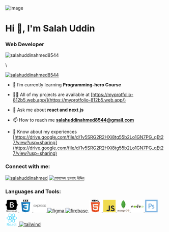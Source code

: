 <img src="https://media.licdn.com/dms/image/D5616AQHTftxukl-ARg/profile-displaybackgroundimage-shrink_350_1400/0/1670479046959?e=1680134400&v=beta&t=drdTnknKVJccVoSkdwiYMnl0OUT5bGVCw5zSqPvTe8o" alt="image" />

<h1>Hi 👋, I'm Salah Uddin</h1>
<h3>Web Developer</h3>

<p align="left"> <img src="https://komarev.com/ghpvc/?username=salahuddinahmed8544&label=Profile%20views&color=0e75b6&style=flat" alt="salahuddinahmed8544" /> </p>\

<p align="left"> <a href="https://github.com/ryo-ma/github-profile-trophy"><img src="https://github-profile-trophy.vercel.app/?username=salahuddinahmed8544" alt="salahuddinahmed8544" /></a> </p>

- 🌱 I’m currently learning **Programming-hero Course**

- 👨‍💻 All of my projects are available at [https://myprotfolio-812b5.web.app/](https://myprotfolio-812b5.web.app/)

- 💬 Ask me about **react and next.js**

- 📫 How to reach me **salahuddinahmed8544@gmail.com**

- 📄 Know about my experiences [https://drive.google.com/file/d/1v5SRG2R2HXi8tg55b2Lo1GN7PG_qEt27/view?usp=sharing](https://drive.google.com/file/d/1v5SRG2R2HXi8tg55b2Lo1GN7PG_qEt27/view?usp=sharing)

<h3 align="left">Connect with me:</h3>
<p align="left">
<a href="https://linkedin.com/in/salahuddinahmed" target="blank"><img align="center" src="https://raw.githubusercontent.com/rahuldkjain/github-profile-readme-generator/master/src/images/icons/Social/linked-in-alt.svg" alt="salahuddinahmed" height="30" width="40" /></a>
<a href="https://fb.com/মোহাম্মদ ছালাহ উদ্দিন" target="blank"><img align="center" src="https://raw.githubusercontent.com/rahuldkjain/github-profile-readme-generator/master/src/images/icons/Social/facebook.svg" alt="মোহাম্মদ ছালাহ উদ্দিন" height="30" width="40" /></a>
</p>

<h3 align="left">Languages and Tools:</h3>
<p align="left"> <a href="https://getbootstrap.com" target="_blank" rel="noreferrer"> <img src="https://raw.githubusercontent.com/devicons/devicon/master/icons/bootstrap/bootstrap-plain-wordmark.svg" alt="bootstrap" width="40" height="40"/> </a> <a href="https://www.w3schools.com/css/" target="_blank" rel="noreferrer"> <img src="https://raw.githubusercontent.com/devicons/devicon/master/icons/css3/css3-original-wordmark.svg" alt="css3" width="40" height="40"/> </a> <a href="https://expressjs.com" target="_blank" rel="noreferrer"> <img src="https://raw.githubusercontent.com/devicons/devicon/master/icons/express/express-original-wordmark.svg" alt="express" width="40" height="40"/> </a> <a href="https://www.figma.com/" target="_blank" rel="noreferrer"> <img src="https://www.vectorlogo.zone/logos/figma/figma-icon.svg" alt="figma" width="40" height="40"/> </a> <a href="https://firebase.google.com/" target="_blank" rel="noreferrer"> <img src="https://www.vectorlogo.zone/logos/firebase/firebase-icon.svg" alt="firebase" width="40" height="40"/> </a> <a href="https://www.w3.org/html/" target="_blank" rel="noreferrer"> <img src="https://raw.githubusercontent.com/devicons/devicon/master/icons/html5/html5-original-wordmark.svg" alt="html5" width="40" height="40"/> </a> <a href="https://developer.mozilla.org/en-US/docs/Web/JavaScript" target="_blank" rel="noreferrer"> <img src="https://raw.githubusercontent.com/devicons/devicon/master/icons/javascript/javascript-original.svg" alt="javascript" width="40" height="40"/> </a> <a href="https://www.mongodb.com/" target="_blank" rel="noreferrer"> <img src="https://raw.githubusercontent.com/devicons/devicon/master/icons/mongodb/mongodb-original-wordmark.svg" alt="mongodb" width="40" height="40"/> </a> <a href="https://nodejs.org" target="_blank" rel="noreferrer"> <img src="https://raw.githubusercontent.com/devicons/devicon/master/icons/nodejs/nodejs-original-wordmark.svg" alt="nodejs" width="40" height="40"/> </a> <a href="https://www.photoshop.com/en" target="_blank" rel="noreferrer"> <img src="https://raw.githubusercontent.com/devicons/devicon/master/icons/photoshop/photoshop-line.svg" alt="photoshop" width="40" height="40"/> </a> <a href="https://reactjs.org/" target="_blank" rel="noreferrer"> <img src="https://raw.githubusercontent.com/devicons/devicon/master/icons/react/react-original-wordmark.svg" alt="react" width="40" height="40"/> </a> <a href="https://tailwindcss.com/" target="_blank" rel="noreferrer"> <img src="https://www.vectorlogo.zone/logos/tailwindcss/tailwindcss-icon.svg" alt="tailwind" width="40" height="40"/> </a> </p>

